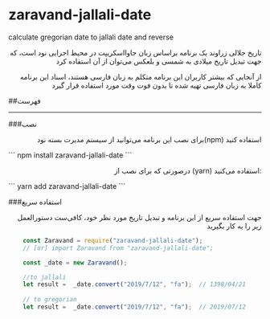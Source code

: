 # zaravand-jallali-date
calculate gregorian date to jallali date and reverse

<p style="text-align: right">
تاریخ جلالی زراوند یک برنامه براساس زبان جاوااسکریپت در محیط اجرایی نود است، که جهت تبدیل تاریخ میلادی به شمسی و بلعکس می‌توان از آن استفاده کرد
</p>

<p style="text-align: right">
    از آنجایی که بیشتر کاربران این برنامه متکلم به زبان فارسی هستند، اسناد این برنامه کاملا به زبان فارسی تهیه شده تا بدون فوت وقت مورد استفاده قرار گیرد
</p>

##فهرست

---

###نصب
<p style="text-align: right">
    برای نصب این برنامه می‌توانید از سیستم مدیرت بسته نود(npm) استفاده کنید
</p>
```
    npm install zaravand-jallali-date
```

<p style="text-align: right">
    درصورتی که برای نصب از (yarn) استفاده می‌کنید:
</p>
```
    yarn add zaravand-jallali-date
```

###استفاده سریع

<p style="text-align: right">
    جهت استفاده سریع از این برنامه و تبدیل تاریخ مورد نظر خود، کافی‌ست دستورالعمل زیر را به کار بگیرید
</p>

```javascript
    const Zaravand = require("zaravand-jallali-date");
    // [or] import Zaravand from "zaravand-jallali-date";

    const _date = new Zaravand();

    //to jallali
    let result =  _date.convert("2019/7/12", "fa");  // 1398/04/21   
    
    // to gregorian
    let result =  _date.convert("2019/7/12", "fa");  // 2019/07/12 

```